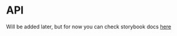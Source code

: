 # API

Will be added later, but for now you can check storybook docs [here](https://vue-snap.vercel.app/?path=/story/carousel-docs--page)
